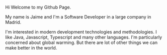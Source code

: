 Hi Welcome to my Github Page.

My name is Jaime and I'm a Software Developer in a large company in Madrid.

I'm interested in modern development technologies and methodologies. I like Java, Javascript, Typescript and many other languages. I'm particularly concerned about global warming. But there are lot of other things we can make better in the world.
